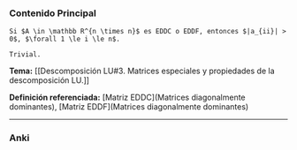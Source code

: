 ### Contenido Principal

```ad-proposition
Si $A \in \mathbb R^{n \times n}$ es EDDC o EDDF, entonces $|a_{ii}| > 0$, $\forall 1 \le i \le n$.
```

```ad-proof
Trivial.
```

**Tema:** [[Descomposición LU#3. Matrices especiales y propiedades de la descomposición LU.]]

**Definición referenciada:** [Matriz EDDC](Matrices diagonalmente dominantes), [Matriz EDDF](Matrices diagonalmente dominantes)

---
### Anki
